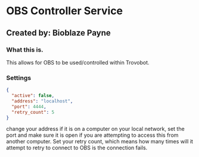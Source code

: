 # OBS Controller Service

## Created by: Bioblaze Payne

### What this is.
This allows for OBS to be used/controlled within Trovobot.


### Settings

```json
{
  "active": false,
  "address": "localhost",
  "port": 4444,
  "retry_count": 5
}
```

change your address if it is on a computer on your local network, set the port and make sure it is open if you are attempting to access this from another computer.
Set your retry count, which means how many times will it attempt to retry to connect to OBS is the connection fails.
